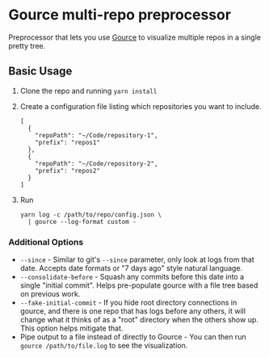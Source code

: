 # Gource multi-repo preprocessor

Preprocessor that lets you use [Gource](https://github.com/acaudwell/Gource) to visualize multiple repos in a single pretty tree.

## Basic Usage

1.  Clone the repo and running `yarn install`
2.  Create a configuration file listing which repositories you want to include.

        [
          {
            "repoPath": "~/Code/repository-1",
            "prefix": "repos1"
          },
          {
            "repoPath": "~/Code/repository-2",
            "prefix": "repos2"
          }
        ]

3.  Run

        yarn log -c /path/to/repo/config.json \
          | gource --log-format custom -

### Additional Options

- `--since` - Similar to git's `--since` parameter, only look at logs from that date. Accepts date formats or "7 days ago" style natural language.
- `--consolidate-before` - Squash any commits before this date into a single "initial commit". Helps pre-populate gource with a file tree based on previous work.
- `--fake-initial-commit` - If you hide root directory connections in gource, and there is one repo that has logs before any others, it will change what it thinks of as a "root" directory when the others show up. This option helps mitigate that.
- Pipe output to a file instead of directly to Gource - You can then run `gource /path/to/file.log` to see the visualization.
